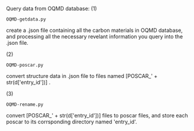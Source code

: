 Query data from OQMD database: 
(1)
```
OQMD-getdata.py
```
create a .json file containing all the carbon materials in OQMD database, and processing all the necessary revelant information you query into the .json file. 

(2)
```
OQMD-poscar.py
```
convert structure data in .json file to files named [POSCAR_' + str(d['entry_id'])] . 

(3)
```
OQMD-rename.py
```
convert [POSCAR_' + str(d['entry_id'])] files to poscar files, and store each poscar to its corrsponding directory named 'entry_id'. 
